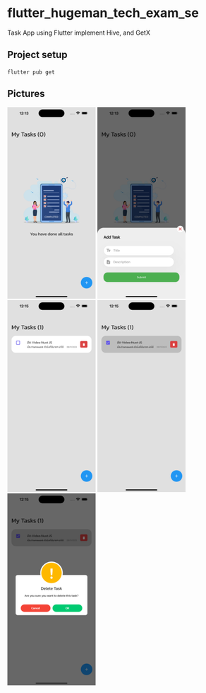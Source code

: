 # flutter_hugeman_tech_exam_se

Task App using Flutter implement Hive, and GetX

## Project setup

```
flutter pub get
```

## Pictures

<img src="readme/simulator_screenshot_153D5FD6-A3F3-4ED1-BF0E-E422EE21319E.png" width="200">
<img src="readme/simulator_screenshot_36819741-165C-438B-9DCA-B7DDC74F91EF.png" width="200">
<img src="readme/simulator_screenshot_25EBB735-9E66-420B-BA82-E09AADA44E78.png" width="200">
<img src="readme/simulator_screenshot_FB219F41-96FD-481D-AE5D-B8F393ABEC42.png" width="200">
<img src="readme/simulator_screenshot_A570F4DE-DFAF-4D05-AF40-E052040615CE.png" width="200">
